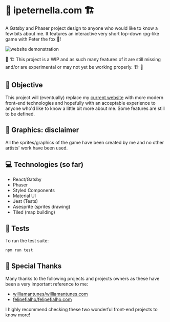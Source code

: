 # 🦊 ipeternella.com 🏗️

A Gatsby and Phaser project design to anyone who would like to know a few bits about me. It features an interactive very short top-down rpg-like game with Peter the fox 🦊!

![website demonstration](docs/ipeternella.com.gif)

🚧 🏗️ This project is a WIP and as such many features of it are still missing and/or are experimental or may not yet be working properly. 🏗️ 🚧

## 🔎 Objective

This project will (eventually) replace my [current website](https://ipeternella.com) with more modern front-end technologies and hopefully with an acceptable experience to anyone who'd like to know a little bit more about me. Some features are still to be defined.

## 📝 Graphics: disclaimer

All the sprites/graphics of the game have been created by me and no other artists' work have been used.

## 💻 Technologies (so far)

- React/Gatsby
- Phaser
- Styled Components
- Material UI
- Jest (Tests)
- Asesprite (sprites drawing)
- Tiled (map building)

## 🧪 Tests

To run the test suite:

```sh
npm run test
```

## 🙏 Special Thanks

Many thanks to the following projects and projects owners as these have been a very important reference to me:

- [williamantunes/williamantunes.com](https://github.com/willianantunes/willianantunes.com)
- [felipefialho/felipefialho.com](https://github.com/felipefialho/felipefialho.com)

I highly recommend checking these two wonderful front-end projects to know more!
